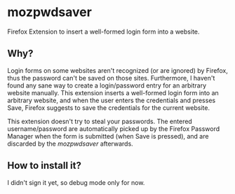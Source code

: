 # mozpwdsaver

Firefox Extension to insert a well-formed login form into a website.

## Why?

Login forms on some websites aren't recognized (or are ignored) by Firefox,
thus the password can't be saved on those sites. Furthermore, I haven't found
any sane way to create a login/password entry for an arbitrary website
manually. This extension inserts a well-formed login form into an arbitrary
website, and when the user enters the credentials and presses Save, Firefox
suggests to save the credentials for the current website.

This extension doesn't try to steal your passwords. The entered
username/password are automatically picked up by the Firefox Password Manager
when the form is submitted (when Save is pressed), and are discarded by the
*mozpwdsaver* afterwards.

## How to install it?

I didn't sign it yet, so debug mode only for now.
